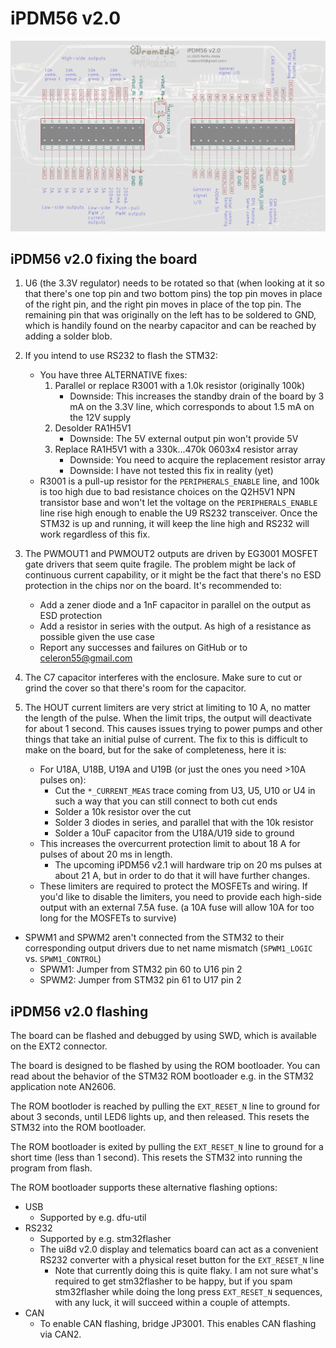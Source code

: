 iPDM56 v2.0
===========

![iPDM56 v2.0 connector pinout](iPDM56v2.0_connector_pinout_light.png)

iPDM56 v2.0 fixing the board
----------------------------

1. U6 (the 3.3V regulator) needs to be rotated so that (when looking at it so
   that there's one top pin and two bottom pins) the top pin moves in place of
   the right pin, and the right pin moves in place of the top pin. The remaining
   pin that was originally on the left has to be soldered to GND, which is
   handily found on the nearby capacitor and can be reached by adding a solder
   blob.

2. If you intend to use RS232 to flash the STM32:
    - You have three ALTERNATIVE fixes:
        1. Parallel or replace R3001 with a 1.0k resistor (originally 100k)
            - Downside: This increases the standby drain of the board by 3 mA on
              the 3.3V line, which corresponds to about 1.5 mA on the 12V supply
        2. Desolder RA1H5V1
            - Downside: The 5V external output pin won't provide 5V
        3. Replace RA1H5V1 with a 330k...470k 0603x4 resistor array
            - Downside: You need to acquire the replacement resistor array
            - Downside: I have not tested this fix in reality (yet)
    - R3001 is a pull-up resistor for the `PERIPHERALS_ENABLE` line, and 100k is
      too high due to bad resistance choices on the Q2H5V1 NPN transistor base
      and won't let the voltage on the `PERIPHERALS_ENABLE` line rise high
      enough to enable the U9 RS232 transceiver. Once the STM32 is up and
      running, it will keep the line high and RS232 will work regardless of this
      fix.

3. The PWMOUT1 and PWMOUT2 outputs are driven by EG3001 MOSFET gate drivers that
   seem quite fragile. The problem might be lack of continuous current
   capability, or it might be the fact that there's no ESD protection in the
   chips nor on the board. It's recommended to:
    - Add a zener diode and a 1nF capacitor in parallel on the output as ESD protection
    - Add a resistor in series with the output. As high of a resistance as
      possible given the use case
    - Report any successes and failures on GitHub or to celeron55@gmail.com

4. The C7 capacitor interferes with the enclosure. Make sure to cut or grind the
   cover so that there's room for the capacitor.

5. The HOUT current limiters are very strict at limiting to 10 A, no matter the
   length of the pulse. When the limit trips, the output will deactivate for
   about 1 second. This causes issues trying to power pumps and other things
   that take an initial pulse of current. The fix to this is difficult to make
   on the board, but for the sake of completeness, here it is:
    - For U18A, U18B, U19A and U19B (or just the ones you need >10A pulses on):
        - Cut the `*_CURRENT_MEAS` trace coming from U3, U5, U10 or U4 in such a
          way that you can still connect to both cut ends
        - Solder a 10k resistor over the cut
        - Solder 3 diodes in series, and parallel that with the 10k resistor
        - Solder a 10uF capacitor from the U18A/U19 side to ground
    - This increases the overcurrent protection limit to about 18 A for pulses
      of about 20 ms in length.
        - The upcoming iPDM56 v2.1 will hardware trip on 20 ms pulses at about
          21 A, but in order to do that it will have further changes.
    - These limiters are required to protect the MOSFETs and wiring. If you'd
      like to disable the limiters, you need to provide each high-side output
      with an external 7.5A fuse. (a 10A fuse will allow 10A for too long for
      the MOSFETs to survive)

- SPWM1 and SPWM2 aren't connected from the STM32 to their corresponding output
  drivers due to net name mismatch (`SPWM1_LOGIC` vs. `SPWM1_CONTROL`)
    - SPWM1: Jumper from STM32 pin 60 to U16 pin 2
    - SPWM2: Jumper from STM32 pin 61 to U17 pin 2

iPDM56 v2.0 flashing
--------------------

The board can be flashed and debugged by using SWD, which is available on the
EXT2 connector.

The board is designed to be flashed by using the ROM bootloader. You can read
about the behavior of the STM32 ROM bootloader e.g. in the STM32 application
note AN2606.

The ROM bootloder is reached by pulling the `EXT_RESET_N` line to ground for
about 3 seconds, until LED6 lights up, and then released. This resets the STM32
into the ROM bootloader.

The ROM bootloader is exited by pulling the `EXT_RESET_N` line to ground for
a short time (less than 1 second). This resets the STM32 into running the
program from flash.

The ROM bootloader supports these alternative flashing options:
- USB
    - Supported by e.g. dfu-util
- RS232
    - Supported by e.g. stm32flasher
    - The ui8d v2.0 display and telematics board can act as a convenient
      RS232 converter with a physical reset button for the `EXT_RESET_N` line
        - Note that currently doing this is quite flaky. I am not sure what's
          required to get stm32flasher to be happy, but if you spam stm32flasher
          while doing the long press `EXT_RESET_N` sequences, with any luck, it
          will succeed within a couple of attempts.
- CAN
    - To enable CAN flashing, bridge JP3001. This enables CAN flashing via CAN2.


